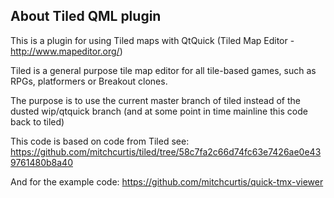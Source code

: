 About Tiled QML plugin
-------------------------------------------------------------------------------

This is a plugin for using Tiled maps with QtQuick (Tiled Map Editor - http://www.mapeditor.org/)

Tiled is a general purpose tile map editor for all tile-based games, such as
RPGs, platformers or Breakout clones.

The purpose is to use the current master branch of tiled instead of the dusted wip/qtquick branch (and at some point in time mainline this code back to tiled)

This code is based on code from Tiled see:
https://github.com/mitchcurtis/tiled/tree/58c7fa2c66d74fc63e7426ae0e439761480b8a40

And for the example code:
https://github.com/mitchcurtis/quick-tmx-viewer
